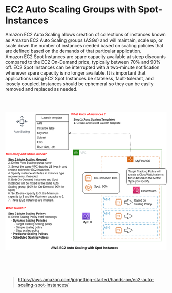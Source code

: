 # EC2 Auto Scaling Groups with Spot-Instances
Amazon EC2 Auto Scaling allows creation of collections of instances known as Amazon EC2 Auto Scaling groups (ASGs) and will maintain, scale up, or scale down the number of instances needed based on scaling policies that are defined based on the demands of that particular application. <br>
Amazon EC2 Spot Instances are spare capacity available at steep discounts compared to the EC2 On-Demand price, typically between 70% and 90% off. EC2 Spot Instances can be interrupted with a two-minute notification whenever spare capacity is no longer available. It is important that applications using EC2 Spot Instances be stateless, fault-tolerant, and loosely coupled. Instances should be ephemeral so they can be easily removed and replaced as needed. <br>

<br><br>

![ASG.png](https://github.com/developer-onizuka/Diagrams/blob/main/EC2AutoScaling_with_Spot-Instances/ASG.png)


<br><br><br>
> https://aws.amazon.com/jp/getting-started/hands-on/ec2-auto-scaling-spot-instances/


